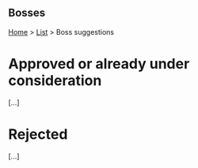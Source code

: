 Bosses
------

[Home](../../README.md) > [List](list.md) > Boss suggestions

# Approved or already under consideration

[...]

# Rejected

[...]
